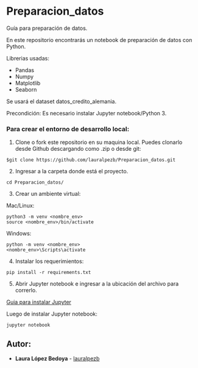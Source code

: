 # Preparacion_datos
Guía para preparación de datos. 

En este repositorio encontrarás un notebook de preparación de datos con Python. 

Librerias usadas:
- Pandas
- Numpy
- Matplotlib
- Seaborn

Se usará el dataset datos_credito_alemania.

Precondición:
Es necesario instalar Jupyter notebook/Python 3.

### Para crear el entorno de desarrollo local:

1. Clone o fork este repositorio en su maquina local. 
Puedes clonarlo desde Github descargando como .zip o desde git:

```
$git clone https://github.com/lauralpezb/Preparacion_datos.git
```

2. Ingresar a la carpeta donde está el proyecto.

```
cd Preparacion_datos/
```

3. Crear un ambiente virtual:

Mac/Linux:
```
python3 -m venv <nombre_env>
source <nombre_env>/bin/activate
```

Windows:
```
python -m venv <nombre_env>
<nombre_env>\Scripts\activate
```

4. Instalar los requerimientos:
```
pip install -r requirements.txt
```

5. Abrir Jupyter notebook e ingresar a la ubicación del archivo para correrlo.

[Guia para instalar Jupyter](https://medium.com/saturdays-ai/empezando-a-usar-jupyter-notebook-para-python-parte-1-instalación-94e97b4c5f37)

Luego de instalar Jupyter notebook:

```
jupyter notebook
```

## Autor:

- **Laura López Bedoya** - [lauralpezb](https://github.com/lauralpezb)



